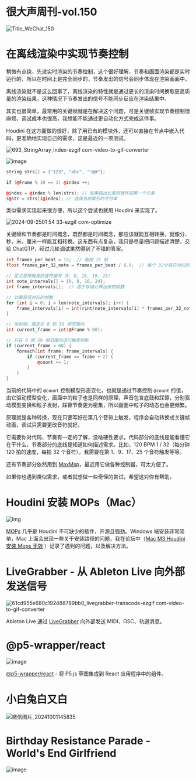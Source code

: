 # 很大声周刊-vol.150
![Title_WeChat_150](https://github.com/user-attachments/assets/eee6d8f4-ec6a-4b37-877a-e1bfa654ddbc)

# 在离线渲染中实现节奏控制

稍微有点绕，先说实时渲染的节奏控制，这个很好理解，节奏和画面渲染都是实时运行的，所以在时间上是完全同步的，节奏发出的信号会同步体现在渲染画面中。

离线渲染就不是这么回事了，离线渲染的特性就是通过更长的渲染时间换取更高质量的渲染结果，这种情况下节奏发出的信号不能同步反应在渲染结果中。

其实也很简单，最常用的关键帧就是在解决这个问题，可是关键帧实现节奏控制很麻烦、调试成本也很高，我想能不能通过更自动化方式完成这件事。

Houdini 在这方面做的很好，除了用已有的模块外，还可以直接在节点中嵌入代码，更准确地实现自己的需求，这是最近的一项测试。

![693_StringArray_Index-ezgif com-video-to-gif-converter](https://github.com/user-attachments/assets/2462c2ad-88a1-4661-8b4e-ae1dbac58ac2)

![image](https://github.com/user-attachments/assets/92e8c5fa-1252-40fc-8cf8-2384ad07d772)

``` C++
string strs[] = {"123", "abc", "!@#"};

if (@Frame % 10 == 1) @index ++;

@index = @index % len(strs); // 如果超出长度则循环回第一个元素
s@str = strs[i@index]; // 选择当前索引的字符串
```

类似需求实现起来很方便，所以这个尝试也就用 Houdini 来实现了。

![2024-09-2501 54 33-ezgif com-optimize](https://github.com/user-attachments/assets/b49ed0f3-5838-4e44-b8e7-07dbb42b9a39)

关键帧和节奏都是时间概念，既然都是时间概念，那应该就能互相转换，就像分、秒，米、厘米一样能互相转换。这东西有点复杂，我只是尽量把问题描述清楚，交给 ChatGTP，经过几轮调试果然得到了不错的答案。

``` C++
int frames_per_beat = 15;  // 每拍 15 帧
float frames_per_32_note = frames_per_beat / 8.0;  // 每个 32分音符对应的帧数

// 定义音符触发的音符编号（0, 8, 16, 19, 23）
int note_intervals[] = {0, 8, 16, 24};  
int frame_intervals[];  // 用于存储计算出来的帧数

// 计算音符对应的帧数
for (int i = 0; i < len(note_intervals); i++) {
    frame_intervals[i] = int(rint(note_intervals[i] * frames_per_32_note));  // 计算并四舍五入
}

// 当前帧，限定在 0 到 59 帧范围内
int current_frame = int(@Frame % 60);

// 只在 0 到 59 帧范围内进行触发判断
if (current_frame < 60) {
    foreach(int frame; frame_intervals) {
        if (current_frame == frame + 2) {
            @count += 1;
        }
    }
}
```

当前的代码中的 `@count` 控制模型形态变化，也就是通过节奏控制 `@count` 的值，由它驱动模型变化，画面中的粒子也是同样的原理，声音包含底鼓和踩镲，分别驱动模型变换和粒子发射，踩镲节奏更为密集，所以画面中粒子的动态也会更频繁。

原理就是各种转换，现在只要写好在第几个音符上触发，程序会自动转换成关键帧动画，调试只需要更改音符就好。

它需要你对代码、节奏有一定的了解，没啥硬性要求，代码部分的底线是能看懂它在干什么，节奏部分的底线是知道如何描述需求。比如，120 BPM 1 / 32（每分钟 120 拍的速度，每拍 32 个音符），我需要在第 1、9、17、25 个音符触发等等。

还有节奏部分依然用到 [MaxMsp](https://cycling74.com/products/max)，最近用它做各种控制器，可太方便了。

如果你也遇到类似需求，或者就想做一些奇怪的尝试，希望这对你有帮助。

# Houdini 安装 MOPs（Mac）

![img](https://github.com/user-attachments/assets/70bf8252-d316-4a91-80b9-50b381560ec6)

[MOPs](https://www.motionoperators.com/) 几乎是 Houdini 不可缺少的插件，开源且强劲。Windows 端安装非常简单，Mac 上面会出现一些关于安装路径的问题，我在论坛中（[Mac M3 Houdini 安装 Mops 无效](https://www.sidefx.com/forum/topic/97703/) ）记录了遇到的问题，以及解决方法。

# LiveGrabber - 从 Ableton Live 向外部发送信号
![61cd955e680c192488789bb0_livegrabber-transcode-ezgif com-video-to-gif-converter](https://github.com/user-attachments/assets/245097a2-4fd0-4cdd-9b7e-5f5c3dc3fc23)

Ableton Live 通过 [LiveGrabber](https://www.showsync.com/tools) 向外部发送 MIDI、OSC、轨道消息。

# @p5-wrapper/react
![image](https://github.com/user-attachments/assets/f5d56acd-dba4-4fff-90cb-2263e8aca454)

[@p5-wrapper/react](https://www.npmjs.com/package/@p5-wrapper/react) - 将 P5.js 草图集成到 React 应用程序中的组件。

# 小白兔白又白
![微信图片_20241001145835](https://github.com/user-attachments/assets/6f48923c-7552-48d5-9568-5b50bb325c78)

# Birthday Resistance Parade - World's End Girlfriend
![image](https://github.com/user-attachments/assets/2511d48a-d746-46a5-b8dd-ef2e7b7b5c3e)
